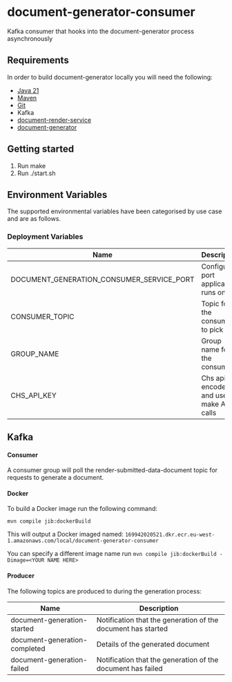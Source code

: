 document-generator-consumer
============================

Kafka consumer that hooks into the document-generator process asynchronously

Requirements
--------------

In order to build document-generator locally you will need the following:
- [Java 21](https://www.oracle.com/java/technologies/downloads/#java21)
- [Maven](https://maven.apache.org/download.cgi)
- [Git](https://git-scm.com/downloads)
- Kafka
- [document-render-service](https://github.com/companieshouse/document-render-service)
- [document-generator](https://github.com/companieshouse/document-generator)

Getting started
-----------------

1. Run make
2. Run ./start.sh

Environment Variables
---------------------
The supported environmental variables have been categorised by use case and are as follows.

### Deployment Variables
Name                                      | Description                                                                                                                                                               | Mandatory | Default | Example
----------------------------------------- | ------------------------------------------------------------------------------------------------------------------------------------------------------------------------- | --------- | ------- | ----------------------------------------
DOCUMENT_GENERATION_CONSUMER_SERVICE_PORT | Configured port application runs on.                                                                                                                                      | ✓         |         | 10097                                                                                                                                                       | ✓         |         | example-bucket
CONSUMER_TOPIC                            | Topic for the consumer to pick up                                                                                                                                         | ✓         |         | render-submitted-data-document                                                                                                                                                       | ✓         |         | example-bucket
GROUP_NAME                                | Group name for the consumer                                                                                                                                               | ✓         |         | document-generator
CHS_API_KEY                               | Chs api key encoded and used to make APi calls                                                                                                                            | ✓         |         | valid Api key

Kafka
--------------
#### Consumer
A consumer group will poll the render-submitted-data-document topic for requests to generate a document.

#### Docker
To build a Docker image run the following command:

```
mvn compile jib:dockerBuild
```

This will output a Docker imaged named: `169942020521.dkr.ecr.eu-west-1.amazonaws.com/local/document-generator-consumer`

You can specify a different image name run `mvn compile jib:dockerBuild -Dimage=<YOUR NAME HERE>`

#### Producer
The following topics are produced to during the generation process:

| Name                          | Description                                                  |
| ----------------------------- | ------------------------------------------------------------ |
| document-generation-started   | Notification that the generation of the document has started |
| document-generation-completed | Details of the generated document                            |
| document-generation-failed    | Notification that the generation of the document has failed  |
